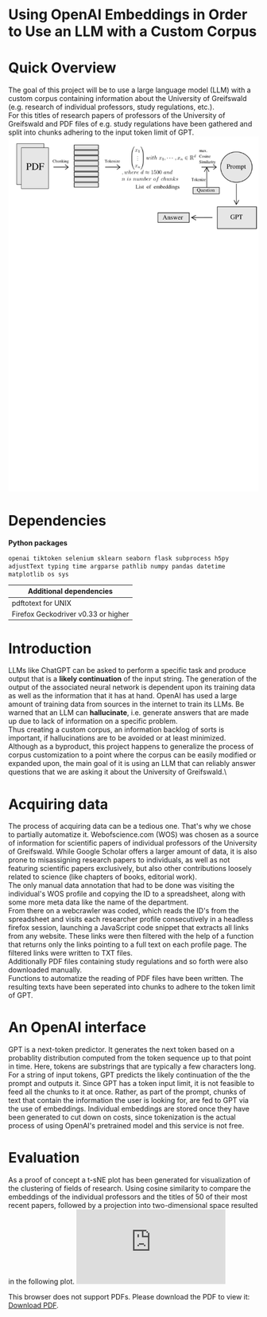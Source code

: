 # Using OpenAI Embeddings in Order to Use an LLM with a Custom Corpus

# Quick Overview
The goal of this project will be to use a large language model (LLM) with a custom corpus containing information about the University of Greifswald (e.g. research of individual professors, study regulations, etc.).\
For this titles of research papers of professors of the University of Greifswald and PDF files of e.g. study regulations have been gathered and split into chunks adhering to the input token limit of GPT.\
![Overview](./overview.png "Overview")

# Dependencies

**Python packages**
~~~
openai tiktoken selenium sklearn seaborn flask subprocess h5py adjustText typing time argparse pathlib numpy pandas datetime matplotlib os sys
~~~

|**Additional dependencies**|
|---|
|pdftotext for UNIX|
|Firefox Geckodriver v0.33 or higher|

# Introduction
LLMs like ChatGPT can be asked to perform a specific task and produce output that is a **likely continuation** of the input string. The generation of the output of the associated neural network is dependent upon its training data as well as the information that it has at hand. OpenAI has used a large amount of training data from sources in the internet to train its LLMs.  Be warned that an LLM can **hallucinate**, i.e. generate answers that are made up due to lack of information on a specific problem.\
Thus creating a custom corpus, an information backlog of sorts is important, if hallucinations are to be avoided or at least minimized.\
Although as a byproduct, this project happens to generalize the process of corpus customization to a point where the corpus can be easily modified or expanded upon, the main goal of it is using an LLM that can reliably answer questions that we are asking it about the University of Greifswald.\

# Acquiring data
The process of acquiring data can be a tedious one. That's why we chose to partially automatize it. Webofscience.com (WOS) was chosen as a source of information for scientific papers of individual professors of the University of Greifswald. While Google Scholar offers a larger amount of data, it is also prone to misassigning research papers to individuals, as well as not featuring scientific papers exclusively, but also other contributions loosely related to science (like chapters of books, editorial work).\
The only manual data annotation that had to be done was visiting the individual's WOS profile and copying the ID to a spreadsheet, along with some more meta data like the name of the department.\
From there on a webcrawler was coded, which reads the ID's from the spreadsheet and visits each researcher profile consecutively in a headless firefox session, launching a JavaScript code snippet that extracts all links from any website. These links were then filtered with the help of a function that returns only the links pointing to a full text on each profile page. The filtered links were written to TXT files.\
Additionally PDF files containing study regulations and so forth were also downloaded manually.\
Functions to automatize the reading of PDF files have been written. The resulting texts have been seperated into chunks to adhere to the token limit of GPT.

# An OpenAI interface
GPT is a next-token predictor. It generates the next token based on a probablity distribution computed from the token sequence up to that point in time. Here, tokens are substrings that are typically a few characters long. For a string of input tokens, GPT predicts the likely continuation of the the prompt and outputs it. Since GPT has a token input limit, it is not feasible to feed all the chunks to it at once. Rather, as part of the prompt, chunks of text that contain the information the user is looking for, are fed to GPT via the use of embeddings. Individual embeddings are stored once they have been generated to cut down on costs, since tokenization is the actual process of using OpenAI's pretrained model and this service is not free.

# Evaluation
As a proof of concept a t-sNE plot has been generated for visualization of the clustering of fields of research. Using cosine similarity to compare the embeddings of the individual professors and the titles of 50 of their most recent papers, followed by a projection into two-dimensional space resulted in the following plot.
<object data="https://github.com/mslehre/text-embedding/tree/master/docs/pub_tsne_plot_with_edges.pdf" type="application/pdf" width="700px" height="700px">
    <embed src="https://github.com/mslehre/text-embedding/tree/master/docs/pub_tsne_plot_with_edges.pdf">
        <p>This browser does not support PDFs. Please download the PDF to view it: <a href="https://github.com/mslehre/text-embedding/tree/master/docs/pub_tsne_plot_with_edges.pdf">Download PDF</a>.</p>
    </embed>
</object>
